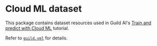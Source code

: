 # Cloud ML dataset

This package contains dataset resources used in Guild AI's [Train and
predict with Cloud
ML](https://www.guild.ai/docs/tutorials/train-and-predict-with-cloudml/)
tutorial.

Refer to [`guild.yml`](guild.yml) for details.
